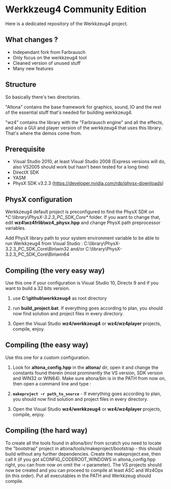 # Werkkzeug4 Community Edition

Here is a dedicated repository of the Werkkzeug4 project.

## What changes ?

- Independant fork from Farbrausch
- Only focus on the werkkzeug4 tool
- Cleaned version of unused stuff
- Many new features

## Structure

So basically there's two directories.

"Altona" contains the base framework for graphics, sound, IO and the rest of the essential stuff that's needed for building werkkzeug4.

"wz4" contains the library with the "Farbrausch engine" and all the effects, and also a GUI and player version of the werkkzeug4 that uses this library. That's where the demos come from.

## Prerequisite

- Visual Studio 2010, at least Visual Studio 2008 (Express versions will do, also VS2005 should work but hasn't been tested for a long time)
- DirectX SDK
- YASM
- PhysX SDK v3.2.3 (https://developer.nvidia.com/rdp/physx-downloads)

## PhysX configuration

Werkkzeug4 default project is preconfigured to find the PhysX SDK on **C:\library\PhysX-3.2.3_PC_SDK_Core\** folder.
If you want to change that, edit **wz4\wz4frlib\wz4_physx.hpp** and change PhysX path preprocessor variables.

Add PhysX library path to your system environment variable to be able to run Werkkzeug4 from Visual Studio :
C:\library\PhysX-3.2.3_PC_SDK_Core\Bin\win32
and/or
C:\library\PhysX-3.2.3_PC_SDK_Core\Bin\win64

## Compiling (the very easy way)

Use this one if your configuration is Visual Studio 10, Directx 9 and if you want to build a 32 bits version.

1. use **C:\github\werkkzeug4** as root directory

2. run **build_project.bat**. If everything goes according to plan, you should now find solution and project files in every directory.

3. Open the Visual Studio **wz4/werkkzeug4** or **wz4/wz4player** projects, compile, enjoy.


## Compiling (the easy way)

Use this one for a custom configuration.

1. Look for **altona_config.hpp** in the **altona/** dir, open it and change the constants found therein (most prominently the VS version, SDK version and WIN32 or WIN64). Make sure altona/bin is in the PATH from now on, then open a command line and type :

2. **``` makeproject -r path_to_source ```** - 
If everything goes according to plan, you should now find solution and project files in every directory.

3. Open the Visual Studio **wz4/werkkzeug4** or **wz4/wz4player** projects, compile, enjoy.


## Compiling (the hard way)

To create all the tools found in altona/bin/ from scratch you need to locate the "bootstrap" project in altona/tools/makeproject/bootstrap - this should build without any further dependencies. Create the makeproject.exe, then call it (if you got sCONFIG_CODEROOT_WINDOWS in altona_config.hpp right, you can from now on omit the -r parameter). The VS projects should now be created and you can proceed to compile at least ASC and Wz4Ops (in this order). Put all executables in the PATH and Werkkzeug should compile.